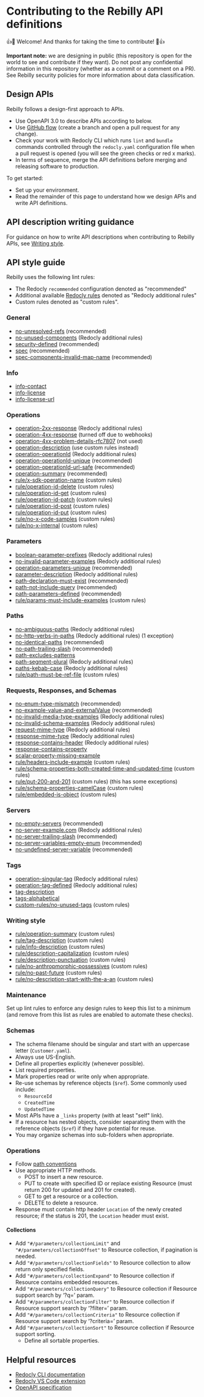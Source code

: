 # Contributing to the Rebilly API definitions

👍🎉 Welcome! And thanks for taking the time to contribute! 🎉👍

**Important note:** we are designing in public (this repository is open for the world to see and contribute if they want). Do not post any confidential information in this repository (whether as a commit or a comment on a PR). See Rebilly security policies for more information about data classification.

## Design APIs

Rebilly follows a design-first approach to APIs.

- Use OpenAPI 3.0 to describe APIs according to below.
- Use [GitHub flow](https://docs.github.com/en/get-started/quickstart/github-flow) (create a branch and open a pull request for any change).
- Check your work with Redocly CLI which runs `lint` and `bundle` commands controlled through the `redocly.yaml` configuration file when a pull request is opened (you will see the green checks or red x marks).
- In terms of sequence, merge the API definitions before merging and releasing software to production.

To get started:
- Set up your environment.
- Read the remainder of this page to understand how we design APIs and write API definitions.

## API description writing guidance

For guidance on how to write API descriptions when contributing to Rebilly APIs, see [Writing style](./WRITING-STYLE.md).

## API style guide

Rebilly uses the following lint rules:
- The Redocly `recommended` configuration denoted as "recommended"
- Additional available [Redocly rules](https://redocly.com/docs/cli/rules/) denoted as "Redocly additional rules"
- Custom rules denoted as "custom rules".

### General

- [no-unresolved-refs](https://redocly.com/docs/cli/rules/no-unresolved-refs/) (recommended)
- [no-unused-components](https://redocly.com/docs/cli/rules/no-unused-components/) (Redocly additional rules)
- [security-defined](https://redocly.com/docs/cli/rules/security-defined/) (recommended)
- [spec](https://redocly.com/docs/cli/rules/spec/) (recommended)
- [spec-components-invalid-map-name](https://redocly.com/docs/cli/rules/spec-components-invalid-map-name/) (recommended)

### Info

- [info-contact](https://redocly.com/docs/cli/rules/info-contact/)
- [info-license](https://redocly.com/docs/cli/rules/info-license/)
- [info-license-url](https://redocly.com/docs/cli/rules/info-license-url/)

### Operations

- [operation-2xx-response](https://redocly.com/docs/cli/rules/operation-2xx-response/) (Redocly additional rules)
- [operation-4xx-response](https://redocly.com/docs/cli/rules/operation-4xx-response/) (turned off due to webhooks)
- [operation-4xx-problem-details-rfc7807](https://redocly.com/docs/cli/rules/operation-4xx-problem-details-rfc7807/) (not used)
- [operation-description](https://redocly.com/docs/cli/rules/operation-description/) (use custom rules instead)
- [operation-operationId](https://redocly.com/docs/cli/rules/operation-operationId/) (Redocly additional rules)
- [operation-operationId-unique](https://redocly.com/docs/cli/rules/operation-operationId-unique/) (recommended)
- [operation-operationId-url-safe](https://redocly.com/docs/cli/rules/operation-operationId-url-safe/) (recommended)
- [operation-summary](https://redocly.com/docs/cli/rules/operation-summary/) (recommended)
- [rule/x-sdk-operation-name](https://redocly.com/docs/cli/rules/custom-rules/) (custom rules)
- [rule/operation-id-delete](https://redocly.com/docs/cli/rules/custom-rules/) (custom rules)
- [rule/operation-id-get](https://redocly.com/docs/cli/rules/custom-rules/) (custom rules)
- [rule/operation-id-patch](https://redocly.com/docs/cli/rules/custom-rules/) (custom rules)
- [rule/operation-id-post](https://redocly.com/docs/cli/rules/custom-rules/) (custom rules)
- [rule/operation-id-put](https://redocly.com/docs/cli/rules/custom-rules/) (custom rules)
- [rule/no-x-code-samples](https://redocly.com/docs/cli/rules/custom-rules/) (custom rules)
- [rule/no-x-internal](https://redocly.com/docs/cli/rules/custom-rules/) (custom rules)

### Parameters

- [boolean-parameter-prefixes](https://redocly.com/docs/cli/rules/boolean-parameter-prefixes/) (Redocly additional rules)
- [no-invalid-parameter-examples](https://redocly.com/docs/cli/rules/no-invalid-parameter-examples/) (Redocly additional rules)
- [operation-parameters-unique](https://redocly.com/docs/cli/rules/operation-parameters-unique/) (recommended)
- [parameter-description](https://redocly.com/docs/cli/rules/parameter-description/) (Redocly additional rules)
- [path-declaration-must-exist](https://redocly.com/docs/cli/rules/path-declaration-must-exist/) (recommended)
- [path-not-include-query](https://redocly.com/docs/cli/rules/path-not-include-query/) (recommended)
- [path-parameters-defined](https://redocly.com/docs/cli/rules/path-parameters-defined/) (recommended)
- [rule/params-must-include-examples](redocly.yaml) (custom rules)

### Paths

- [no-ambiguous-paths](https://redocly.com/docs/cli/rules/no-ambiguous-paths/) (Redocly additional rules)
- [no-http-verbs-in-paths](https://redocly.com/docs/cli/rules/no-http-verbs-in-paths/) (Redocly additional rules) (1 exception)
- [no-identical-paths](https://redocly.com/docs/cli/rules/no-identical-paths/) (recommended)
- [no-path-trailing-slash](https://redocly.com/docs/cli/rules/no-path-trailing-slash/) (recommended)
- [path-excludes-patterns](https://redocly.com/docs/cli/rules/path-excludes-patterns/)
- [path-segment-plural](https://redocly.com/docs/cli/rules/path-segment-plural/) (Redocly additional rules)
- [paths-kebab-case](https://redocly.com/docs/cli/rules/paths-kebab-case/) (Redocly additional rules)
- [rule/path-must-be-ref-file](redocly.yaml) (custom rules)

### Requests, Responses, and Schemas

- [no-enum-type-mismatch](https://redocly.com/docs/cli/rules/no-enum-type-mismatch/) (recommended)
- [no-example-value-and-externalValue](https://redocly.com/docs/cli/rules/no-example-value-and-externalValue/) (recommended)
- [no-invalid-media-type-examples](https://redocly.com/docs/cli/rules/no-invalid-media-type-examples/) (Redocly additional rules)
- [no-invalid-schema-examples](https://redocly.com/docs/cli/rules/no-invalid-schema-examples/) (Redocly additional rules)
- [request-mime-type](https://redocly.com/docs/cli/rules/request-mime-type/) (Redocly additional rules)
- [response-mime-type](https://redocly.com/docs/cli/rules/response-mime-type/) (Redocly additional rules)
- [response-contains-header](https://redocly.com/docs/cli/rules/response-contains-header/) (Redocly additional rules)
- [response-contains-property](https://redocly.com/docs/cli/rules/response-contains-property/)
- [scalar-property-missing-example](https://redocly.com/docs/cli/rules/scalar-property-missing-example/)
- [rule/headers-include-example](redocly.yaml) (custom rules)
- [rule/schema-properties-both-created-time-and-updated-time](redocly.yaml) (custom rules)
- [rule/put-200-and-201](redocly.yaml) (custom rules) (this has some exceptions)
- [rule/schema-properties-camelCase](redocly.yaml) (custom rules)
- [rule/embedded-is-object](redocly.yaml) (custom rules)

### Servers

- [no-empty-servers](https://redocly.com/docs/cli/rules/no-empty-servers/) (recommended)
- [no-server-example.com](https://redocly.com/docs/cli/rules/no-server-example-com/) (Redocly additional rules)
- [no-server-trailing-slash](https://redocly.com/docs/cli/rules/no-server-trailing-slash/) (recommended)
- [no-server-variables-empty-enum](https://redocly.com/docs/cli/rules/no-server-variables-empty-enum/) (recommended)
- [no-undefined-server-variable](https://redocly.com/docs/cli/rules/no-undefined-server-variable/) (recommended)

### Tags

- [operation-singular-tag](https://redocly.com/docs/cli/rules/operation-singular-tag/) (Redocly additional rules)
- [operation-tag-defined](https://redocly.com/docs/cli/rules/operation-tag-defined/) (Redocly additional rules)
- [tag-description](https://redocly.com/docs/cli/rules/tag-description/)
- [tags-alphabetical](https://redocly.com/docs/cli/rules/tags-alphabetical/)
- [custom-rules/no-unused-tags](redocly.yaml) (custom rules)


### Writing style

- [rule/operation-summary](https://redocly.com/docs/cli/rules/custom-rules/) (custom rules)
- [rule/tag-description](https://redocly.com/docs/cli/rules/custom-rules/) (custom rules)
- [rule/info-description](https://redocly.com/docs/cli/rules/custom-rules/) (custom rules)
- [rule/description-capitalization](https://redocly.com/docs/cli/rules/custom-rules/) (custom rules)
- [rule/description-punctuation](https://redocly.com/docs/cli/rules/custom-rules/) (custom rules)
- [rule/no-anthropmorphic-possessives](https://redocly.com/docs/cli/rules/custom-rules/) (custom rules)
- [rule/no-past-future](https://redocly.com/docs/cli/rules/custom-rules/) (custom rules)
- [rule/no-description-start-with-the-a-an](https://redocly.com/docs/cli/rules/custom-rules/) (custom rules)

### Maintenance

Set up lint rules to enforce any design rules to keep this list to a minimum (and remove from this list as rules are enabled to automate these checks).

### Schemas

- The schema filename should be singular and start with an uppercase letter (`Customer.yaml`).
- Always use US-English.
- Define all properties explicitly (whenever possible).
- List required properties.
- Mark properties read or write only when appropriate.
- Re-use schemas by reference objects (`$ref`). Some commonly used include:
    - `ResourceId`
    - `CreatedTime`
    - `UpdatedTime`
- Most APIs have a `_links` property (with at least "self" link).
- If a resource has nested objects, consider separating them with the reference objects (`$ref`) if they have potential for reuse.
- You may organize schemas into sub-folders when appropriate.

### Operations

- Follow [path conventions](./openapi/paths/README.md)
- Use appropriate HTTP methods.
    - POST to insert a new resource.
    - PUT to create with specified ID or replace existing Resource (must return 200 for updated and 201 for created).
    - GET to get a resource or a collection.
    - DELETE to delete a resource.
- Response must contain http header `Location` of the newly created resource; if the status is 201, the `Location` header must exist.

#### Collections

- Add `"#/parameters/collectionLimit"` and `"#/parameters/collectionOffset"` to Resource collection, if pagination is needed.
- Add `"#/parameters/collectionFields"` to Resource collection to allow return only specified fields.
- Add `"#/parameters/collectionExpand"` to Resource collection if Resource contains embedded resources.
- Add `"#/parameters/collectionQuery"` to Resource collection if Resource support search by ‘?q=’ param.
- Add `"#/parameters/collectionFilter"` to Resource collection if Resource support search by ‘?filter=’ param.
- Add `"#/parameters/collectionCriteria"` to Resource collection if Resource support search by ‘?criteria=’ param.
- Add `"#/parameters/collectionSort"` to Resource collection if Resource support sorting.
    - Define all sortable properties.

## Helpful resources

- [Redocly CLI documentation](https://redoc.ly/docs/cli/)
- [Redocly VS Code extension](https://marketplace.visualstudio.com/items?itemName=Redocly.openapi-vs-code)
- [OpenAPI specification](https://github.com/OAI/OpenAPI-Specification/blob/main/versions/3.0.3/)
